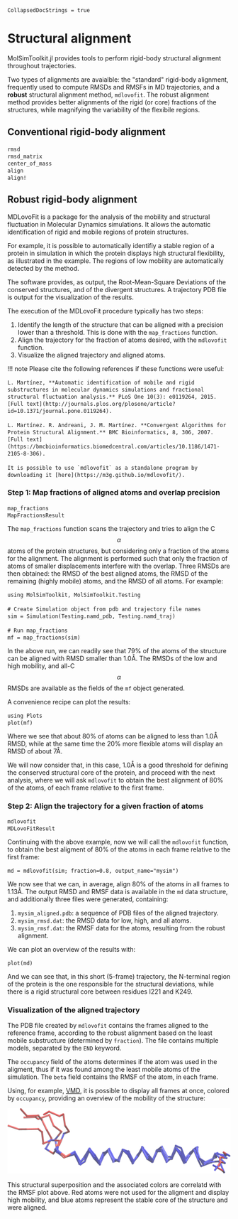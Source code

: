 ```@meta
CollapsedDocStrings = true
```

# Structural alignment

MolSimToolkit.jl provides tools to perform rigid-body structural alignment throughout 
trajectories.

Two types of alignments are avaialble: the "standard" rigid-body alignment, frequently
used to compute RMSDs and RMSFs in MD trajectories, and a **robust** structural alignment
method, `mdlovofit`. The robust alignment method provides better alignments of the
rigid (or core) fractions of the structures, while magnifying the variability of the
flexibile regions.

## Conventional rigid-body alignment

```@docs
rmsd
rmsd_matrix
center_of_mass
align
align!
```

## Robust rigid-body alignment

MDLovoFit is a package for the analysis of the mobility and structural fluctuation in Molecular Dynamics simulations. It allows the automatic identification of rigid and mobile regions of protein structures.

For example, it is possible to automatically identifiy a stable region of a protein in simulation in which the protein displays high structural flexibility, as illustrated in the example. The regions of low mobility are automatically detected by the method.

The software provides, as output, the Root-Mean-Square Deviations of the conserved structures, and of the divergent structures. A trajectory PDB file is output for the visualization of the results. 

The execution of the MDLovoFit procedure typically has two steps:

1. Identify the length of the structure that can be aligned with a precision lower than a threshold. This is done with the `map_fractions` function.
2. Align the trajectory for the fraction of atoms desired, with the `mdlovofit` function.
3. Visualize the aligned trajectory and aligned atoms.

!!! note
    Please cite the following references if these functions were useful:

    L. Martínez, **Automatic identification of mobile and rigid substructures in molecular dynamics simulations and fractional structural fluctuation analysis.** PLoS One 10(3): e0119264, 2015.  
    [Full text](http://journals.plos.org/plosone/article?id=10.1371/journal.pone.0119264).

    L. Martínez. R. Andreani, J. M. Martínez. **Convergent Algorithms for Protein Structural Alignment.** BMC Bioinformatics, 8, 306, 2007.
    [Full text](https://bmcbioinformatics.biomedcentral.com/articles/10.1186/1471-2105-8-306).

    It is possible to use `mdlovofit` as a standalone program by downloading it [here](https://m3g.github.io/mdlovofit/).

### Step 1: Map fractions of aligned atoms and overlap precision

```@docs
map_fractions
MapFractionsResult
```

The `map_fractions` function scans the trajectory and tries to align the C$$\alpha$$ atoms of the protein
structures, but considering only a fraction of the atoms for the alignment. The alignment is performed
such that only the fraction of atoms of smaller displacements interfere with the overlap. Three RMSDs are
then obtained: the RMSD of the best aligned atoms, the RMSD of the remaining (highly mobile) atoms, and
the RMSD of all atoms. For example:

```@example mdlovofit
using MolSimToolkit, MolSimToolkit.Testing

# Create Simulation object from pdb and trajectory file names
sim = Simulation(Testing.namd_pdb, Testing.namd_traj)

# Run map_fractions
mf = map_fractions(sim)
```

In the above run, we can readily see that 79% of the atoms of the structure can be aligned
with RMSD smaller than 1.0Å. The RMSDs of the low and high mobility, and 
all-C$$\alpha$$ RMSDs are available as the fields of the `mf` object generated. 

A convenience recipe can plot the results:

```@example mdlovofit
using Plots
plot(mf)
```

Where we see that about 80% of atoms can be aligned to less than 1.0Å RMSD, while
at the same time the 20% more flexible atoms will display an RMSD of about 7Å.

We will now consider that, in this case, 1.0Å is a good threshold for defining the 
conserved structural core of the protein, and proceed with the next analysis, where
we will ask `mdlovofit` to obtain the best alignment of 80% of the atoms, of each
frame relative to the first frame.

### Step 2: Align the trajectory for a given fraction of atoms

```@docs
mdlovofit
MDLovoFitResult
```

Continuing with the above example, now we will call the `mdlovofit` function, to obtain
the best aligment of 80% of the atoms in each frame relative to the first frame:

```@example mdlovofit
md = mdlovofit(sim; fraction=0.8, output_name="mysim")
```

We now see that we can, in average, align 80% of the atoms in all frames to 1.13Å. 
The output RMSD and RMSF data is available in the `md` data structure, and additionally
three files were generated, containing:

1. `mysim_aligned.pdb`: a sequence of PDB files of the aligned trajectory.
2. `mysim_rmsd.dat`: the RMSD data for low, high, and all atoms.
3. `mysim_rmsf.dat`: the RMSF data for the atoms, resulting from the robust alignment.

We can plot an overview of the results with:

```@example mdlovofit
plot(md)
```

And we can see that, in this short (5-frame) trajectory, the N-terminal region of the 
protein is the one responsible for the structural deviations, while there is a 
rigid structural core between residues I221 and K249.

### Visualization of the aligned trajectory

The PDB file created by `mdlovofit` contains the frames aligned to the reference frame,
according to the robust alignment based on the least mobile substructure (determined
by `fraction`). The file contains multiple models, separated by the `END` keyword.

The `occupancy` field of the atoms determines if the atom was used in the aligment,
thus if it was found among the least mobile atoms of the simulation. The `beta` field
contains the RMSF of the atom, in each frame. 

Using, for example, [VMD](https://www.ks.uiuc.edu/Research/vmd/), it is possible to
display all frames at once, colored by `occupancy`, providing an
overview of the mobility of the structure:

![mdlovofit.png](./assets/mdlovofit.png)

This structural superposition and the associated colors are correlatd with the 
RMSF plot above. Red atoms were not used for the aligment and display high
mobility, and blue atoms represent the stable core of the structure and
were aligned.





